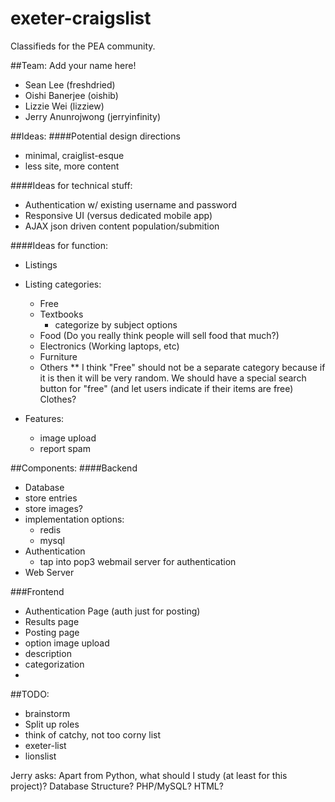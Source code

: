 exeter-craigslist
=================
Classifieds for the PEA community.

##Team:
Add your name here!
 - Sean Lee (freshdried)
 - Oishi Banerjee (oishib)
 - Lizzie Wei (lizziew)
 - Jerry Anunrojwong (jerryinfinity)

##Ideas:
####Potential design directions
 - minimal, craiglist-esque
  - less site, more content

####Ideas for technical stuff:
 - Authentication w/ existing username and password
 - Responsive UI (versus dedicated mobile app)
 - AJAX json driven content population/submition

####Ideas for function:
 - Listings
  - Listing categories:
     - Free
     - Textbooks
         - categorize by subject options
     - Food (Do you really think people will sell food that much?)
     - Electronics (Working laptops, etc) 
     - Furniture
     - Others 
     ** I think "Free" should not be a separate category because if it is then it will be very random.
        We should have a special search button for "free" (and let users indicate if their items are free)
    Clothes?

   - Features:
     - image upload
     - report spam

##Components:
####Backend
 - Database
  - store entries
  - store images?
  - implementation options:
     - redis
     - mysql
 - Authentication
    - tap into pop3 webmail server for authentication
 - Web Server

###Frontend
 - Authentication Page (auth just for posting)
 - Results page
 - Posting page
  - option image upload
  - description
  - categorization
  - 
 


##TODO:
 - brainstorm
 - Split up roles
 - think of catchy, not too corny list
  - exeter-list
  - lionslist

Jerry asks: Apart from Python, what should I study (at least for this project)? Database Structure? PHP/MySQL? HTML? 
